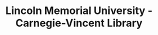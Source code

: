 ---
layout: repo
title: "Lincoln Memorial University - Carnegie-Vincent Library"
id: 6131
permalink: repos/6131/
---